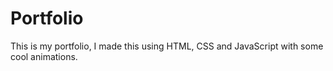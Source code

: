 # Portfolio
This is my portfolio, I made this using HTML, CSS and JavaScript with some cool animations.
